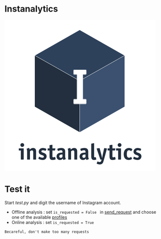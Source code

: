# Instanalytics
![GitHub Logo](./logo.png)

# Test it

Start *test.py* and digit the username of Instagram account.
- Offline analysis  : set `is_requested = False ` in [send_request](./server/request_handler/send_requests.py) and choose one of the available [profiles](server/profiles)
- Online analysis   : set `is_requested = True  `


```
Becareful, don't make too many requests
```